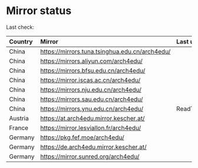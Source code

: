 <script src="./time.js"></script>
# Mirror status
Last check: <script type="text/javascript">localize(1695885373.5436118);</script>

|Country|Mirror|Last update|
|:------|:-----|:----------|
|China|https://mirrors.tuna.tsinghua.edu.cn/arch4edu/|<script type="text/javascript">localize(1695839649);</script>|
|China|https://mirrors.aliyun.com/arch4edu/|<script type="text/javascript">localize(1695839649);</script>|
|China|https://mirrors.bfsu.edu.cn/arch4edu/|<script type="text/javascript">localize(1695839649);</script>|
|China|https://mirror.iscas.ac.cn/arch4edu/|<script type="text/javascript">localize(1695839649);</script>|
|China|https://mirrors.nju.edu.cn/arch4edu/|<script type="text/javascript">localize(1695839649);</script>|
|China|https://mirrors.sau.edu.cn/arch4edu/|<script type="text/javascript">localize(1695839649);</script>|
|China|https://mirrors.ynu.edu.cn/arch4edu/|ReadTimeout|
|Austria|https://at.arch4edu.mirror.kescher.at/|<script type="text/javascript">localize(1695883266);</script>|
|France|https://mirror.lesviallon.fr/arch4edu/|<script type="text/javascript">localize(1695839649);</script>|
|Germany|https://pkg.fef.moe/arch4edu/|<script type="text/javascript">localize(1695883266);</script>|
|Germany|https://de.arch4edu.mirror.kescher.at/|<script type="text/javascript">localize(1695883266);</script>|
|Germany|https://mirror.sunred.org/arch4edu/|<script type="text/javascript">localize(1695883266);</script>|

<script src="./tablefilter/tablefilter.js"></script>
<script src="./table.js"></script>
